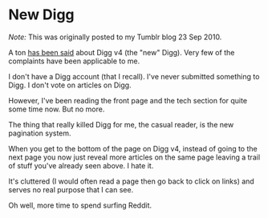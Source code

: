 # New Digg

*Note:* This was originally posted to my Tumblr blog 23 Sep 2010.

A ton [has been said](http://www.google.com/search?sourceid=chrome&ie=UTF-8&q=digg+v4+sucks) about Digg v4 (the "new" Digg). Very few of the complaints have been applicable to me.

I don't have a Digg account (that I recall). I've never submitted something to Digg. I don't vote on articles on Digg.

However, I've been reading the front page and the tech section for quite some time now. But no more.

The thing that really killed Digg for me, the casual reader, is the new pagination system.

When you get to the bottom of the page on Digg v4, instead of going to the next page you now just reveal more articles on the same page leaving a trail of stuff you've already seen above. I hate it.

It's cluttered (I would often read a page then go back to click on links) and serves no real purpose that I can see.

Oh well, more time to spend surfing Reddit.
